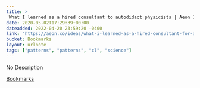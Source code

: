 ```yaml
---
title: > 
 What I learned as a hired consultant to autodidact physicists | Aeon Ideas
date: 2020-05-02T17:29:39+00:00
dateadded: 2022-04-20 23:59:20 -0400
link: "https://aeon.co/ideas/what-i-learned-as-a-hired-consultant-for-autodidact-physicists"
bucket: Bookmarks
layout: urlnote
tags: ["patterns", "patterns", "cl", "science"]
--- 
```

No Description
 <!-- end excerpt --> 
<div class='bucket'><a class='internal-link' href='/buckets/bookmarks'>Bookmarks</a></div> 
